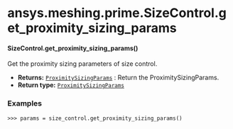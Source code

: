 # ansys.meshing.prime.SizeControl.get_proximity_sizing_params

<a id="ansys.meshing.prime.SizeControl.get_proximity_sizing_params"></a>

#### SizeControl.get_proximity_sizing_params()

Get the proximity sizing parameters of size control.

* **Returns:**
  [`ProximitySizingParams`](ansys.meshing.prime.ProximitySizingParams.md#ansys.meshing.prime.ProximitySizingParams)
  : Return the ProximitySizingParams.
* **Return type:**
  [`ProximitySizingParams`](ansys.meshing.prime.ProximitySizingParams.md#ansys.meshing.prime.ProximitySizingParams)

### Examples

```pycon
>>> params = size_control.get_proximity_sizing_params()
```

<!-- !! processed by numpydoc !! -->
